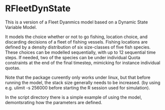 # RFleetDynState
This is a version of a Fleet Dyanmics model based on a Dynamic State Variable Model. 

It models the choice whether or not to go fishing, location choice, and discarding decisions of a fleet of fishing vessels. Fishing locations are defined by a density distribution of six size-classes of five fish species. These choices can be modelled sequentially, with up to 12 sequential time steps.  If needed, two of the species can be under individual Quota constraints at the end of the final timestep, mimicking for instance individual quotas.

Note that the package cureently only works under linux, but that before running the model, the stack size generally needs to be increased. (by using e.g. ulimit -s 256000 before starting the R session used for simulation).

In the script directory there is a simple example of using the model, demontsrating how the parameters are defined.
